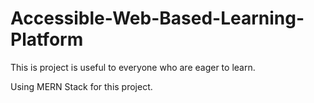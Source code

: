 # Accessible-Web-Based-Learning-Platform

This is project is useful to everyone who are eager to learn. 
 
Using MERN Stack for this project. 
 
